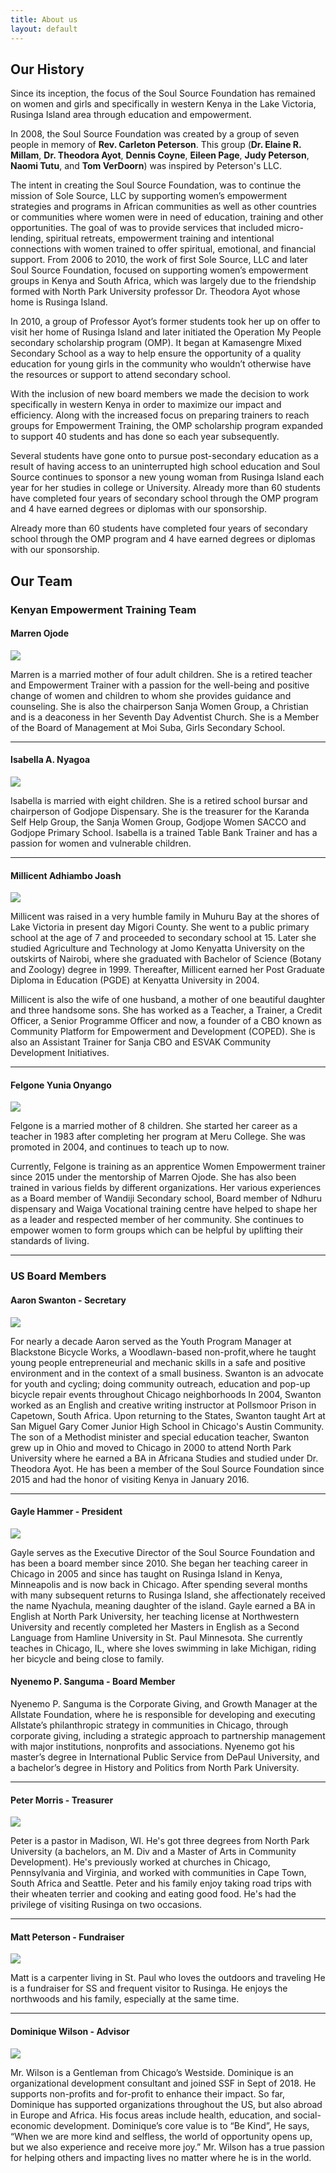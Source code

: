 ```yaml
---
title: About us
layout: default
---
```


## Our History

Since its inception, the focus of the Soul Source Foundation has remained on women and girls and specifically in western Kenya in the Lake Victoria, Rusinga Island area through education and empowerment.

In 2008, the Soul Source Foundation was created by a group of seven people in memory of **Rev. Carleton Peterson**. This group (<b>Dr. Elaine R. Millam</b>, <b>Dr. Theodora Ayot</b>, <b>Dennis Coyne</b>, <b>Eileen Page</b>, <b>Judy Peterson</b>, <b>Naomi Tutu</b>, and <b>Tom VerDoorn</b>) was inspired by Peterson's LLC. 

The intent in creating the Soul Source Foundation, was to continue the mission of Sole Source, LLC by supporting women’s empowerment strategies and programs in African communities as well as other countries or communities where women were in need of education, training and other opportunities. The goal of was to provide services that included micro-lending, spiritual retreats, empowerment training and intentional connections with women trained to offer spiritual, emotional, and financial support. From 2006 to 2010, the work of first Sole Source, LLC and later Soul Source Foundation, focused on supporting women’s empowerment groups in Kenya and South Africa, which was largely due to the friendship formed with North Park University professor Dr. Theodora Ayot whose home is Rusinga Island.

In 2010, a group of Professor Ayot’s former students took her up on offer to visit her home of Rusinga Island and later initiated the Operation My People secondary scholarship program (OMP). It began at Kamasengre Mixed Secondary School as a way to help ensure the opportunity of a quality education for young girls in the community who wouldn’t otherwise have the resources or support to attend secondary school.

With the inclusion of new board members we made the decision to work specifically in western Kenya in order to maximize our impact and efficiency. Along with the increased focus on preparing trainers to reach groups for Empowerment Training, the OMP scholarship program expanded to support 40 students and has done so each year subsequently.

Several students have gone onto to pursue post-secondary education as a result of having access to an uninterrupted high school education and Soul Source continues to sponsor a new young woman from Rusinga Island each year for her studies in college or University. Already more than 60 students have completed four years of secondary school through the OMP program and 4 have earned degrees or diplomas with our sponsorship.

Already more than 60 students have completed four years of secondary school through the OMP program and 4 have earned degrees or diplomas with our sponsorship.

## Our Team

### Kenyan Empowerment Training Team

#### Marren Ojode

<img class="bio" src="/assets/images/staff/thumb-marren-cropped.jpg"/>

Marren is a married mother of four adult children. She is a retired teacher and Empowerment Trainer with a passion for the well-being and positive change of women and children to whom she provides guidance and counseling. She is also the chairperson Sanja Women Group, a Christian and is a deaconess in her Seventh Day Adventist Church. She is a Member of the Board of Management at Moi Suba, Girls Secondary School.

<hr class="clear"/>

#### Isabella A. Nyagoa

<img class="bio" src="/assets/images/staff/thumb-isabella-cropped.jpg"/>

Isabella is married with eight children. She is a retired school bursar and chairperson of Godjope Dispensary. She is the treasurer for the Karanda Self Help Group, the Sanja Women Group, Godjope Women SACCO and Godjope Primary School.  Isabella is a trained Table Bank Trainer and has a passion for women and vulnerable children.

<hr class="clear"/>

#### Millicent Adhiambo Joash

<img class="bio" src="/assets/images/staff/thumb-millicent-cropped.jpg"/>

Millicent was raised in a very humble family in Muhuru Bay at the shores of Lake Victoria in present day Migori County. She went to a public primary school at the age of 7 and proceeded to secondary school at 15. Later she studied Agriculture and Technology at Jomo Kenyatta University on the outskirts of Nairobi, where she graduated with Bachelor of Science (Botany and Zoology) degree in 1999. Thereafter, Millicent earned her  Post Graduate Diploma in Education (PGDE) at Kenyatta University in 2004.

Millicent is also the wife of one husband, a mother of one beautiful daughter and three handsome sons. She has  worked as a Teacher, a Trainer, a Credit Officer, a Senior Programme Officer and now, a founder of a CBO known as Community Platform for Empowerment and Development (COPED). She is also an Assistant Trainer for Sanja CBO and ESVAK Community Development Initiatives.

<hr class="clear"/>

#### Felgone Yunia Onyango

<img class="bio" src="/assets/images/staff/thumb-felgone-cropped.jpg"/>

Felgone is a married mother of 8 children. She started her career as a teacher in 1983 after completing her program at Meru College. She was promoted in 2004, and continues to teach up to now.

Currently, Felgone is training as an apprentice Women Empowerment trainer since 2015 under the mentorship of Marren Ojode. She has also been trained in various fields by different organizations. Her various experiences as a Board member of Wandiji Secondary school, Board member of Ndhuru dispensary and Waiga Vocational training centre have helped to shape her as a leader and respected member of her community. She continues to empower women to form groups which can be helpful by uplifting their standards of living.

<hr class="clear"/>


### US Board Members

#### Aaron Swanton - Secretary

<img class="bio" src="/assets/images/staff/thumb-aaron-cropped.jpg"/>

For nearly a decade Aaron served as the Youth Program Manager at Blackstone Bicycle Works, a Woodlawn-based non-profit,where he taught young people entrepreneurial and mechanic skills in a safe and positive environment and in the context of a small business. Swanton is an advocate for youth and cycling; doing community outreach, education and pop-up bicycle repair events throughout Chicago neighborhoods  In 2004, Swanton worked as an English and creative writing instructor at  Pollsmoor Prison in Capetown, South Africa. Upon returning to the States, Swanton taught Art at San Miguel Gary Comer Junior High School in Chicago's Austin Community. The son of a Methodist minister and special education teacher, Swanton grew up in Ohio and moved to Chicago in 2000 to attend North Park University where he earned a BA in Africana Studies and studied under Dr. Theodora Ayot.  He has been a member of the Soul Source Foundation since 2015 and had the honor of visiting Kenya in January 2016.

<hr class="clear"/>

#### Gayle Hammer - President

<img class="bio" src="/assets/images/staff/thumb-gayle-cropped.jpg"/>

Gayle serves as the Executive Director of the Soul Source Foundation and has been a board member since 2010. She began her teaching career in Chicago in 2005 and since has taught on Rusinga Island in Kenya, Minneapolis and is now back in Chicago. After spending several months with many subsequent returns to Rusinga Island, she affectionately received the name Nyachula, meaning daughter of the island. Gayle earned a BA in English at North Park University, her teaching license at Northwestern University and recently completed her Masters in English as a Second Language from Hamline University in St. Paul Minnesota. She currently teaches in Chicago, IL, where she loves swimming in lake Michigan, riding her bicycle and being close to family.

#### Nyenemo P. Sanguma - Board Member



Nyenemo P. Sanguma is the Corporate Giving, and Growth Manager at the Allstate Foundation, where he is responsible for developing and executing Allstate’s philanthropic strategy in communities in Chicago, through corporate giving, including a strategic approach to partnership management with major institutions, nonprofits and associations.  Nyenemo got his master’s degree in International Public Service from DePaul University, and a bachelor’s degree in History and Politics from North Park University. 

<hr class="clear"/>

#### Peter Morris - Treasurer

<img class="bio" src="/assets/images/staff/thumb-peter-cropped.jpg"/>

Peter is a pastor in Madison, WI.  He's got three degrees from North Park University (a bachelors, an M. Div and a Master of Arts in Community Development). He's previously worked at churches in Chicago, Pennsylvania and Virginia, and worked with communities in Cape Town, South Africa and Seattle.  Peter and his family enjoy taking road trips with their wheaten terrier and cooking and eating good food. He's had the privilege of visiting Rusinga on two occasions.

<hr class="clear"/>

#### Matt Peterson - Fundraiser

<img class="bio" src="/assets/images/staff/thumb-matt-cropped.jpg"/>

Matt is a carpenter living in St. Paul who loves the outdoors and traveling He is a fundraiser for SS and frequent visitor to Rusinga. He enjoys the northwoods and his family, especially at the same time.

<hr class="clear"/>

#### Dominique Wilson -  Advisor

<img class="bio" src="/assets/images/staff/Dominique.jpg"/> 

Mr. Wilson is a Gentleman from Chicago’s Westside. Dominique is an organizational development consultant and joined SSF in Sept of 2018. He supports non-profits and for-profit to enhance their impact. So far, Dominique has supported organizations throughout the US, but also abroad in Europe and Africa. His focus areas include health, education, and social-economic development. Dominique’s core value is to “Be Kind”, He says, “When we are more kind and selfless, the world of opportunity opens up, but we also experience and receive more joy.” Mr. Wilson has a true passion for helping others and impacting lives no matter where he is in the world.
